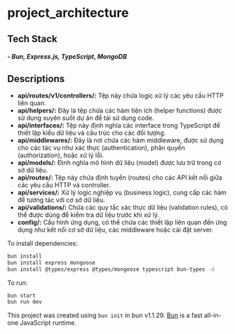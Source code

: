 # project_architecture

## Tech Stack

#### *- Bun, Express.js, TypeScript, MongoDB*

## Descriptions
- **api/routes/v1/controllers/:** Tệp này chứa logic xử lý các yêu cầu HTTP liên quan.
- **api/helpers/:** Đây là tệp chứa các hàm tiện ích (helper functions) được sử dụng xuyên suốt dự án để tái sử dụng code.
- **api/interfaces/:** Tệp này định nghĩa các interface trong TypeScript để thiết lập kiểu dữ liệu và cấu trúc cho các đối tượng.
- **api/middlewares/:** Đây là nơi chứa các hàm middleware, được sử dụng cho các tác vụ như xác thực (authentication), phân quyền (authorization), hoặc xử lý lỗi.
- **api/models/:** Định nghĩa mô hình dữ liệu (model) được lưu trữ trong cơ sở dữ liệu.
- **api/routes/:** Tệp này chứa định tuyến (routes) cho các API kết nối giữa các yêu cầu HTTP và controller.
- **api/services/:** Xử lý logic nghiệp vụ (business logic), cung cấp các hàm để tương tác với cơ sở dữ liệu.
- **api/validations/:** Chứa các quy tắc xác thực dữ liệu (validation rules), có thể được dùng để kiểm tra dữ liệu trước khi xử lý.
- **config/:** Cấu hình ứng dụng, có thể chứa các thiết lập liên quan đến ứng dụng như kết nối cơ sở dữ liệu, các middleware hoặc cài đặt server.


To install dependencies:

```bash
bun install
bun install express mongoose
bun install @types/express @types/mongoose typescript bun-types -d
```

To run:

```bash
bun start
bun run dev
```

This project was created using `bun init` in bun v1.1.29. [Bun](https://bun.sh) is a fast all-in-one JavaScript runtime.
